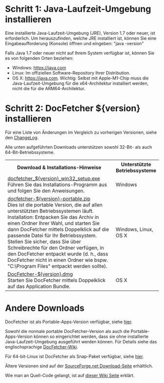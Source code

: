 Schritt 1: Java-Laufzeit-Umgebung installieren
====================================
Eine installierte Java-Laufzeit-Umgebung (JRE), Version 1.7 oder neuer, ist erforderlich. Um herauszufinden, welche JRE installiert ist, können Sie eine Eingabeaufforderung (Konsole) öffnen und eingeben: "java -version"

Falls Java 1.7 oder neuer nicht auf Ihrem System verfügbar ist, können Sie es von folgenden Orten beziehen:

* Windows: <https://java.com>
* Linux: Im offiziellen Software-Repository Ihrer Distribution.
* OS&nbsp;X: <https://java.com>. Wichtig: Selbst mit Apple-M1-Chip muss die Java-Laufzeit-Umgebung für die x64-Architektur installiert werden, nicht die für die ARM64-Architektur.

Schritt 2: DocFetcher ${version} installieren
======================================

Für eine Liste von Änderungen im Vergleich zu vorherigen Versionen, siehe den [ChangeLog](http://docfetcher.sourceforge.net/wiki/doku.php?id=changelog).

Alle unten aufgeführten Downloads unterstützen sowohl 32-Bit- als auch 64-Bit-Betriebssysteme.

<table>
<tr>
<th>Download & Installations-Hinweise</th>
<th>Unterstützte Betriebssysteme</th>
</tr>
<tr>
<td align="left"><a href="https://sourceforge.net/projects/docfetcher/files/docfetcher/${version}/docfetcher_${version}_win32_setup.exe/download">docfetcher_${version}_win32_setup.exe</a> <br/> Führen Sie das Installations-Programm aus und folgen Sie den Anweisungen.</td>
<td>Windows</td>
</tr>
<tr>
<td align="left"><a href="https://sourceforge.net/projects/docfetcher/files/docfetcher/${version}/docfetcher-${version}-portable.zip/download">docfetcher-${version}-portable.zip</a> <br/> Dies ist die portable Version, die auf allen unterstützten Betriebssystemen läuft. Installation: Entpacken Sie das Archiv in einen Ordner Ihrer Wahl, und starten Sie dann DocFetcher mittels Doppelklick auf die passende Datei für Ihr Betriebssystem. Stellen Sie sicher, dass Sie über Schreibrechte für den Ordner verfügen, in den DocFetcher entpackt wurde (d.&nbsp;h., dass DocFetcher nicht in einen Ordner wie bspw. "C:\Program&nbsp;Files" entpackt werden sollte).
</td>
<td>Windows, Linux, OS&nbsp;X</td>
</tr>
<tr>
<td align="left"><a href="https://sourceforge.net/projects/docfetcher/files/docfetcher/${version}/DocFetcher-${version}.dmg/download">DocFetcher-${version}.dmg</a> <br/> Starten Sie DocFetcher mittels Doppelklick auf das Application Bundle.
</td>
<td>OS&nbsp;X</td>
</tr>
</table>

Andere Downloads
================
DocFetcher ist als Portable-Apps-Version verfügbar, siehe [hier](https://portableapps.com/node/53747).

Sowohl die normale portable DocFetcher-Version als auch die Portable-Apps-Version können so eingerichtet werden, dass sie ohne installierte Java-Laufzeit-Umgebung ausgeführt werden können. Für Details siehe das englischsprachige [DocFetcher-Wiki](http://docfetcher.sourceforge.net/wiki/doku.php?id=tips_tricks).

Für 64-bit-Linux ist DocFetcher als Snap-Paket verfügbar, siehe [hier](https://snapcraft.io/docfetcher).

Ältere Versionen sind auf der [SourceForge.net Download-Seite](https://sourceforge.net/projects/docfetcher/files/docfetcher/) erhältlich.

Wie man an Quell-Code gelangt, ist auf [dieser Wiki Seite](http://docfetcher.sourceforge.net/wiki/doku.php?id=source_code) erklärt.
